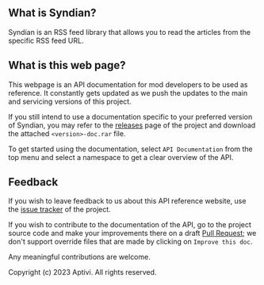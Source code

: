 ## What is Syndian?

Syndian is an RSS feed library that allows you to read the articles from the specific RSS feed URL.

## What is this web page?
 
This webpage is an API documentation for mod developers to be used as reference. It constantly gets updated as we push the updates to the main and servicing versions of this project.

If you still intend to use a documentation specific to your preferred version of Syndian, you may refer to the [releases](https://github.com/Aptivi/Syndian/releases) page of the project and download the attached `<version>-doc.rar` file.

To get started using the documentation, select `API Documentation` from the top menu and select a namespace to get a clear overview of the API.

## Feedback

If you wish to leave feedback to us about this API reference website, use the [issue tracker](https://github.com/Aptivi/Syndian/issues) of the project.

If you wish to contribute to the documentation of the API, go to the project source code and make your improvements there on a draft [Pull Request](https://github.com/Aptivi/Syndian/pulls); we don't support override files that are made by clicking on `Improve this doc`.

Any meaningful contributions are welcome.

Copyright (c) 2023 Aptivi. All rights reserved.